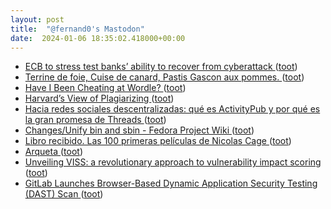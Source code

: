 ```yaml
---
layout: post
title:  "@fernand0's Mastodon"
date:  2024-01-06 18:35:02.418000+00:00
---
```

*  [ECB to stress test banks’ ability to recover from cyberattack ](https://www.bankingsupervision.europa.eu/press/pr/date/2024/html/ssm.pr240103~a26e1930b0.en.htm) ([toot](https://mastodon.social/@fernand0/111710444070580630))
*  [Terrine de foie, Cuise de canard, Pastis Gascon aux pommes. ](https://avecesunafoto.wordpress.com/2024/01/06/terrine-de-foie-cuise-de-canard-pastis-gascon-aux-pommes) ([toot](https://mastodon.social/@fernand0/111710195726243905))
*  [Have I Been Cheating at Wordle? ](https://rjlipton.wpcomstaging.com/2023/12/21/have-i-been-cheating-at-wordle) ([toot](https://mastodon.social/@fernand0/111710142037387509))
*  [Harvard’s View of Plagiarizing ](https://rjlipton.wpcomstaging.com/2023/12/24/harvards-view-of-plagiarizing) ([toot](https://mastodon.social/@fernand0/111709982951326123))
*  [Hacia redes sociales descentralizadas: qué es ActivityPub y por qué es la gran promesa de Threads ](https://www.newtral.es/hacia-redes-sociales-descentralizadas-que-es-el-protocolo-activitypub-y-por-que-es-la-gran-promesa-de-threads/20240103) ([toot](https://mastodon.social/@fernand0/111709785532323522))
*  [Changes/Unify bin and sbin - Fedora Project Wiki ](https://fedoraproject.org/wiki/Changes/Unify_bin_and_sbi) ([toot](https://mastodon.social/@fernand0/111709068414345272))
*  [Libro recibido. Las 100 primeras películas de Nicolas Cage ](https://fotografiasenmovimiento.wordpress.com/2024/01/06/libro-recibido-las-100-primeras-peliculas-de-nicolas-cage) ([toot](https://mastodon.social/@fernand0/111708826395794084))
*  [Arqueta ](https://www.flickr.com/photos/fernand0/53419974408) ([toot](https://mastodon.social/@fernand0/111708821372430051))
*  [Unveiling VISS: a revolutionary approach to vulnerability impact scoring ](https://www.zoom.com/en/blog/viss-approach-to-vulnerability-impact-scoring) ([toot](https://mastodon.social/@fernand0/111708675986817997))
*  [GitLab Launches Browser-Based Dynamic Application Security Testing (DAST) Scan ](https://www.infoq.com/news/2023/12/gitlab-browser-based-dast) ([toot](https://mastodon.social/@fernand0/111708514738207073))
